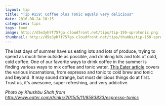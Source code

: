 ```yaml
---
layout: tip
title: "Tip #159: Coffee plus Tonic equals very delicious"
date: 2016-08-24 10:15
categories: tips
tags: food
image: http://d5e3yh7f757go.cloudfront.net/tips/tip-159-sprotonic.png
thumbnail: http://d5e3yh7f757go.cloudfront.net/tips/thumbs/tip-159-sprotonic.png
---
```

The last days of summer have us eating lots and lots of produce, trying to spend as much time outside as possible, and drinking lots  and lots of cold, cold coffee. One of our favorite ways to drink coffee in the summer is finding various ways to mix coffee and tonic water. <a href="http://www.eater.com/drinks/2015/5/11/8583833/espresso-tonics">This Eater article</a> covers the various incarnations, from espresso and tonic to cold brew and tonic and beyond. It may sound strange, but most delicious things do at first. Trust us, it's awesome, super refreshing, and very addictive.

*Photo by Khushbu Shah from http://www.eater.com/drinks/2015/5/11/8583833/espresso-tonics*
